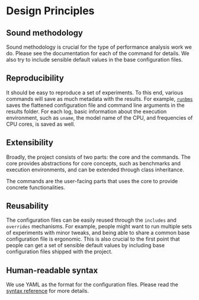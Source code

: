 # Design Principles
## Sound methodology
Sound methodology is crucial for the type of performance analysis work we do.
Please see the documentation for each of the command for details.
We also try to include sensible default values in the base configuration files.

## Reproducibility
It should be easy to reproduce a set of experiments.
To this end, various commands will save as much metadata with the results.
For example, [`runbms`](../commands/runbms.md) saves the flattened configuration file and command line arguments in the results folder.
For each log, basic information about the execution environment, such as `uname`, the model name of the CPU, and frequencies of CPU cores, is saved as well.

## Extensibility
Broadly, the project consists of two parts: the core and the commands.
The core provides abstractions for core concepts, such as benchmarks and execution environments, and can be extended through class inheritance.

The commands are the user-facing parts that uses the core to provide concrete functionalities.

## Reusability
The configuration files can be easily reused through the `includes` and `overrides` mechanisms.
For example, people might want to run multiple sets of experiments with minor tweaks, and being able to share a common base configuration file is ergonomic.
This is also crucial to the first point that people can get a set of sensible default values by including base configuration files shipped with the project.

## Human-readable syntax
We use YAML as the format for the configuration files.
Please read the [syntax reference](../references/index.md) for more details.
